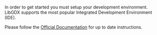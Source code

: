 In order to get started you must setup your development environment. LibGDX supports the most popular Integrated Development Environment (IDE). 

Please follow the [Official Documentation](https://libgdx.badlogicgames.com/documentation/gettingstarted/Setting%20Up.html) for up to date instructions.